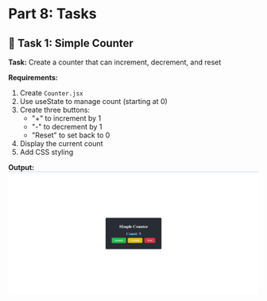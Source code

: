 # **Part 8: Tasks**

## 🎯 Task 1: Simple Counter

**Task:** Create a counter that can increment, decrement, and reset

**Requirements:**
1. Create `Counter.jsx`
2. Use useState to manage count (starting at 0)
3. Create three buttons:
   - "+" to increment by 1
   - "-" to decrement by 1
   - "Reset" to set back to 0
4. Display the current count
5. Add CSS styling

**Output:**
![alt text](<Screenshot 2025-10-22 095050.png>)